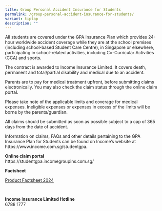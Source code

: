 ```yaml
---
title: Group Personal Accident Insurance for Students
permalink: /group-personal-accident-insurance-for-students/
variant: tiptap
description: ""
---
```

<p>All students are covered under the GPA Insurance Plan which provides 24-hour
worldwide accident coverage while they are at the school premises (including
school-based Student Care Centre), in Singapore or elsewhere, participating
in school-related activities, including Co-Curricular Activities (CCA)
and sports.</p>
<p>The contract is awarded to Income Insurance Limited. It covers death,
permanent and total/partial disability and medical due to an accident.</p>
<p>Parents are to pay for medical treatment upfront, before submitting claims
electronically. You may also check the claim status through the online
claim portal.</p>
<p>Please take note of the applicable limits and coverage for medical expenses.
Ineligible expenses or expenses in excess of the limits will be borne by
the parents/guardian.</p>
<p>All claims should be submitted as soon as possible subject to a cap of
365 days from the date of accident.</p>
<p>Information on claims, FAQs and other details pertaining to the GPA Insurance
Plan for Students can be found on Income’s website at <a rel="noopener noreferrer nofollow" target="_blank">https://www.income.com.sg/studentgpa</a>.</p>
<p><strong>Online claim portal</strong>
<br><a rel="noopener noreferrer nofollow" target="_blank">https://studentgpa.incomegroupins.com.sg/</a>
</p>
<p><strong>Factsheet</strong>
</p>
<p><a href="https://s3.ap-southeast-1.amazonaws.com/mhc.static/Income/MOE+Student+Product+Fact+Sheet.pdf" rel="noopener noreferrer nofollow" target="_blank">Product Factsheet 2024</a>
</p>
<p>&nbsp;</p>
<p><strong>Income Insurance Limited Hotline<br></strong>6788 1777</p>